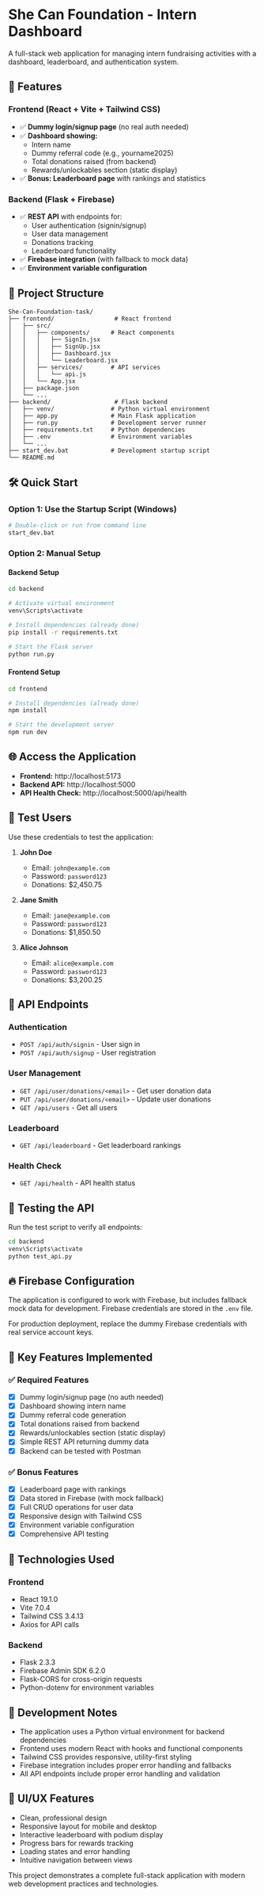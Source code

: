 # She Can Foundation - Intern Dashboard

A full-stack web application for managing intern fundraising activities with a dashboard, leaderboard, and authentication system.

## 🚀 Features

### Frontend (React + Vite + Tailwind CSS)
- ✅ **Dummy login/signup page** (no real auth needed)
- ✅ **Dashboard showing:**
  - Intern name
  - Dummy referral code (e.g., yourname2025)
  - Total donations raised (from backend)
  - Rewards/unlockables section (static display)
- ✅ **Bonus: Leaderboard page** with rankings and statistics

### Backend (Flask + Firebase)
- ✅ **REST API** with endpoints for:
  - User authentication (signin/signup)
  - User data management
  - Donations tracking
  - Leaderboard functionality
- ✅ **Firebase integration** (with fallback to mock data)
- ✅ **Environment variable configuration**

## 📁 Project Structure

```
She-Can-Foundation-task/
├── frontend/                 # React frontend
│   ├── src/
│   │   ├── components/      # React components
│   │   │   ├── SignIn.jsx
│   │   │   ├── SignUp.jsx
│   │   │   ├── Dashboard.jsx
│   │   │   └── Leaderboard.jsx
│   │   ├── services/        # API services
│   │   │   └── api.js
│   │   └── App.jsx
│   ├── package.json
│   └── ...
├── backend/                  # Flask backend
│   ├── venv/                # Python virtual environment
│   ├── app.py               # Main Flask application
│   ├── run.py               # Development server runner
│   ├── requirements.txt     # Python dependencies
│   ├── .env                 # Environment variables
│   └── ...
├── start_dev.bat            # Development startup script
└── README.md
```

## 🛠️ Quick Start

### Option 1: Use the Startup Script (Windows)
```bash
# Double-click or run from command line
start_dev.bat
```

### Option 2: Manual Setup

#### Backend Setup
```bash
cd backend

# Activate virtual environment
venv\Scripts\activate

# Install dependencies (already done)
pip install -r requirements.txt

# Start the Flask server
python run.py
```

#### Frontend Setup
```bash
cd frontend

# Install dependencies (already done)
npm install

# Start the development server
npm run dev
```

## 🌐 Access the Application

- **Frontend:** http://localhost:5173
- **Backend API:** http://localhost:5000
- **API Health Check:** http://localhost:5000/api/health

## 👤 Test Users

Use these credentials to test the application:

1. **John Doe**
   - Email: `john@example.com`
   - Password: `password123`
   - Donations: $2,450.75

2. **Jane Smith**
   - Email: `jane@example.com`
   - Password: `password123`
   - Donations: $1,850.50

3. **Alice Johnson**
   - Email: `alice@example.com`
   - Password: `password123`
   - Donations: $3,200.25

## 🔧 API Endpoints

### Authentication
- `POST /api/auth/signin` - User sign in
- `POST /api/auth/signup` - User registration

### User Management
- `GET /api/user/donations/<email>` - Get user donation data
- `PUT /api/user/donations/<email>` - Update user donations
- `GET /api/users` - Get all users

### Leaderboard
- `GET /api/leaderboard` - Get leaderboard rankings

### Health Check
- `GET /api/health` - API health status

## 🧪 Testing the API

Run the test script to verify all endpoints:

```bash
cd backend
venv\Scripts\activate
python test_api.py
```

## 🔥 Firebase Configuration

The application is configured to work with Firebase, but includes fallback mock data for development. Firebase credentials are stored in the `.env` file.

For production deployment, replace the dummy Firebase credentials with real service account keys.

## 🎯 Key Features Implemented

### ✅ Required Features
- [x] Dummy login/signup page (no auth needed)
- [x] Dashboard showing intern name
- [x] Dummy referral code generation
- [x] Total donations raised from backend
- [x] Rewards/unlockables section (static display)
- [x] Simple REST API returning dummy data
- [x] Backend can be tested with Postman

### ✅ Bonus Features
- [x] Leaderboard page with rankings
- [x] Data stored in Firebase (with mock fallback)
- [x] Full CRUD operations for user data
- [x] Responsive design with Tailwind CSS
- [x] Environment variable configuration
- [x] Comprehensive API testing

## 🚀 Technologies Used

### Frontend
- React 19.1.0
- Vite 7.0.4
- Tailwind CSS 3.4.13
- Axios for API calls

### Backend
- Flask 2.3.3
- Firebase Admin SDK 6.2.0
- Flask-CORS for cross-origin requests
- Python-dotenv for environment variables

## 📝 Development Notes

- The application uses a Python virtual environment for backend dependencies
- Frontend uses modern React with hooks and functional components
- Tailwind CSS provides responsive, utility-first styling
- Firebase integration includes proper error handling and fallbacks
- All API endpoints include proper error handling and validation

## 🎨 UI/UX Features

- Clean, professional design
- Responsive layout for mobile and desktop
- Interactive leaderboard with podium display
- Progress bars for rewards tracking
- Loading states and error handling
- Intuitive navigation between views

This project demonstrates a complete full-stack application with modern web development practices and technologies.